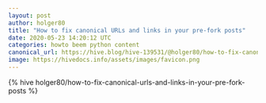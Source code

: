 ```yaml
---
layout: post
author: holger80
title: "How to fix canonical URLs and links in your pre-fork posts"
date: 2020-05-23 14:20:12 UTC
categories: howto beem python content
canonical_url: https://hive.blog/hive-139531/@holger80/how-to-fix-canonical-urls-and-links-in-your-pre-fork-posts
image: https://hivedocs.info/assets/images/favicon.png
---
```

{% hive holger80/how-to-fix-canonical-urls-and-links-in-your-pre-fork-posts %}
